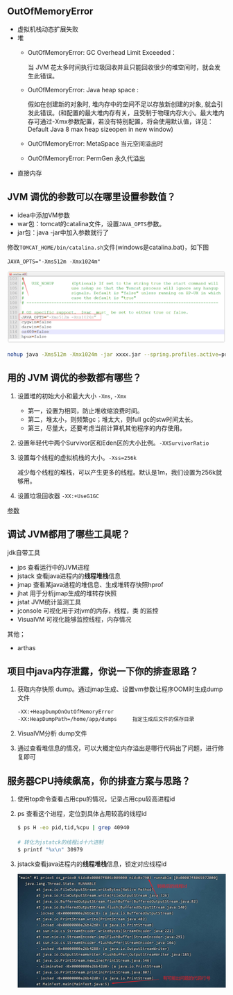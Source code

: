 ## OutOfMemoryError
- 虚拟机栈动态扩展失败
- 堆
  - OutOfMemoryError: GC Overhead Limit Exceeded：
    
    当 JVM 花太多时间执行垃圾回收并且只能回收很少的堆空间时，就会发生此错误。
  - OutOfMemoryError: Java heap space :
    
    假如在创建新的对象时, 堆内存中的空间不足以存放新创建的对象, 就会引发此错误。(和配置的最大堆内存有关，且受制于物理内存大小。最大堆内存可通过-Xmx参数配置，若没有特别配置，将会使用默认值，详见：Default Java 8 max heap sizeopen in new window)
  - OutOfMemoryError: MetaSpace 当元空间溢出时
  - OutOfMemoryError: PermGen 永久代溢出
- 直接内存

## JVM 调优的参数可以在哪里设置参数值？
- idea中添加VM参数
- war包：tomcat的catalina文件，设置`JAVA_OPTS`参数。
- jar包：java -jar中加入参数就行了

修改`TOMCAT_HOME/bin/catalina.sh`文件(windows是catalina.bat)，如下图

`JAVA_OPTS="-Xms512m -Xmx1024m" `

![](../../images/image-20220904151948778.png)


```sh
nohup java -Xms512m -Xmx1024m -jar xxxx.jar --spring.profiles.active=prod &
```


## 用的 JVM 调优的参数都有哪些？

1. 设置堆的初始大小和最大大小 `-Xms`, `-Xmx`
   
   - 第一，设置为相同，防止堆收缩浪费时间。
   - 第二，堆太小，则频繁gc；堆太大，则full gc的stw时间太长。
   - 第三，尽量大，还要考虑当前计算机其他程序的内存使用。

2. 设置年轻代中两个Survivor区和Eden区的大小比例。`-XXSurvivorRatio`
3. 设置每个线程的虚拟机栈的大小。`-Xss=256k`
    
    减少每个线程的堆栈，可以产生更多的线程。默认是1m，我们设置为256k就够用。
4. 设置垃圾回收器 `-XX:+UseG1GC`

[参数](其他/参数.md)

## 调试 JVM都用了哪些工具呢？
jdk自带工具
- jps 查看运行中的JVM进程
- jstack 查看java进程内的**线程堆栈**信息
- jmap 查看某java进程的堆信息、生成堆转存快照hprof
- jhat 用于分析jmap生成的堆转存快照
- jstat JVM统计监测工具
- jconsole 可视化用于对jvm的内存，线程，类 的监控
- VisualVM 可视化能够监控线程，内存情况

其他；
- arthas

## 项目中java内存泄露，你说一下你的排查思路？


1. 获取内存快照 dump。通过jmap生成、设置vm参数让程序OOM时生成dump文件

    ```bash
    -XX:+HeapDumpOnOutOfMemoryError
    -XX:HeapDumpPath=/home/app/dumps     指定生成后文件的保存目录
    ```

2. VisualVM分析 dump文件

3. 通过查看堆信息的情况，可以大概定位内存溢出是哪行代码出了问题，进行修复即可

## 服务器CPU持续飙高，你的排查方案与思路？

1. 使用top命令查看占用cpu的情况，记录占用cpu较高进程id

2. ps 查看这个进程，定位到具体占用较高的线程id

    ```sh
    $ ps H -eo pid,tid,%cpu | grep 40940

    # 转化为jstatck的线程id十六进制
    $ printf "%x\n" 30979
    ```

3. jstack查看java进程内的**线程堆栈**信息，锁定对应线程id

    ![](../../images/image-20220904162941977.png)